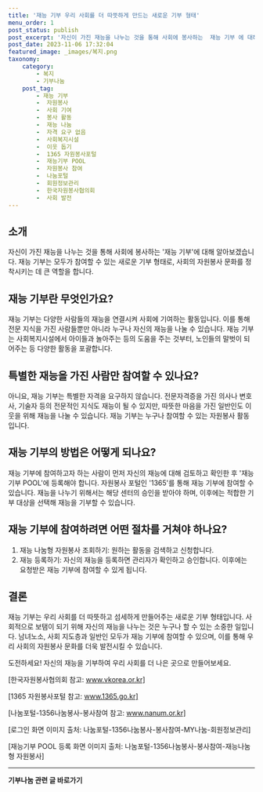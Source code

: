 ```yaml
---
title: '재능 기부 우리 사회를 더 따뜻하게 만드는 새로운 기부 형태'
menu_order: 1
post_status: publish
post_excerpt: '자신이 가진 재능을 나누는 것을 통해 사회에 봉사하는  재능 기부 에 대해 알아보겠습니다. 재능 기부는 모두가 참여할 수 있는 새로운 기부 형태로, 사회의 자원봉사 문화를 정착시키는 데 큰 역할을 합니다.'
post_date: 2023-11-06 17:32:04
featured_image: _images/복지.png
taxonomy:
    category:
        - 복지
        - 기부나눔
    post_tag:
        - 재능 기부
        -  자원봉사
        -  사회 기여
        -  봉사 활동
        -  재능 나눔
        -  자격 요구 없음
        -  사회복지시설
        -  이웃 돕기
        -  1365 자원봉사포털
        -  재능기부 POOL
        -  자원봉사 참여
        -  나눔포털
        -  회원정보관리
        -  한국자원봉사협의회
        -  사회 발전
---
```



## 소개
자신이 가진 재능을 나누는 것을 통해 사회에 봉사하는 '재능 기부'에 대해 알아보겠습니다. 재능 기부는 모두가 참여할 수 있는 새로운 기부 형태로, 사회의 자원봉사 문화를 정착시키는 데 큰 역할을 합니다.

## 재능 기부란 무엇인가요?
재능 기부는 다양한 사람들의 재능을 연결시켜 사회에 기여하는 활동입니다. 이를 통해 전문 지식을 가진 사람들뿐만 아니라 누구나 자신의 재능을 나눌 수 있습니다. 재능 기부는 사회복지시설에서 아이들과 놀아주는 등의 도움을 주는 것부터, 노인들의 말벗이 되어주는 등 다양한 활동을 포괄합니다.

## 특별한 재능을 가진 사람만 참여할 수 있나요?
아니요, 재능 기부는 특별한 자격을 요구하지 않습니다. 전문자격증을 가진 의사나 변호사, 기술자 등의 전문적인 지식도 재능이 될 수 있지만, 따뜻한 마음을 가진 일반인도 이웃을 위해 재능을 나눌 수 있습니다. 재능 기부는 누구나 참여할 수 있는 자원봉사 활동입니다.

## 재능 기부의 방법은 어떻게 되나요?
재능 기부에 참여하고자 하는 사람이 먼저 자신의 재능에 대해 검토하고 확인한 후 '재능기부 POOL'에 등록해야 합니다. 자원봉사 포털인 '1365'를 통해 재능 기부에 참여할 수 있습니다. 재능을 나누기 위해서는 해당 센터의 승인을 받아야 하며, 이후에는 적합한 기부 대상을 선택해 재능을 기부할 수 있습니다.

## 재능 기부에 참여하려면 어떤 절차를 거쳐야 하나요?
1. 재능 나눔형 자원봉사 조회하기: 원하는 활동을 검색하고 신청합니다.
2. 재능 등록하기: 자신의 재능을 등록하면 관리자가 확인하고 승인합니다. 이후에는 요청받은 재능 기부에 참여할 수 있게 됩니다.

## 결론
재능 기부는 우리 사회를 더 따뜻하고 섬세하게 만들어주는 새로운 기부 형태입니다. 사회적으로 보탬이 되기 위해 자신의 재능을 나누는 것은 누구나 할 수 있는 소중한 일입니다. 남녀노소, 사회 지도층과 일반인 모두가 재능 기부에 참여할 수 있으며, 이를 통해 우리 사회의 자원봉사 문화를 더욱 발전시킬 수 있습니다.

도전하세요! 자신의 재능을 기부하여 우리 사회를 더 나은 곳으로 만들어보세요.

[한국자원봉사협의회 참고: www.vkorea.or.kr]

[1365 자원봉사포털 참고: www.1365.go.kr]

[나눔포털-1356나눔봉사-봉사참여 참고: www.nanum.or.kr]

[로그인 화면 이미지 출처: 나눔포털-1356나눔봉사-봉사참여-MY나눔-회원정보관리]

[재능기부 POOL 등록 화면 이미지 출처: 나눔포털-1356나눔봉사-봉사참여-재능나눔형 자원봉사]
<!-- wp:separator -->
<hr class="wp-block-separator has-alpha-channel-opacity"/>
<!-- /wp:separator -->

<!-- wp:group {"backgroundColor":"base","layout":{"type":"constrained"}} -->
<div class="wp-block-group has-base-background-color has-background"><!-- wp:paragraph {"align":"center","fontSize":"medium"} -->
<p class="has-text-align-center has-large-font-size"><strong>기부나눔 관련 글 바로가기</strong></p>
<!-- /wp:paragraph -->


<!-- wp:latest-posts
{"categories":[{"id":15165,"count":19,"description":"","link":"https://uknowlaw.com/category/%ea%b8%b0%eb%b6%80%eb%82%98%eb%88%94/","name":"기부나눔","slug":"기부나눔","taxonomy":"category","parent":0,"meta":[],"_links":{"self":[{"href":"https://uknowlaw.com/wp-json/wp/v2/categories/15165"}],"collection":[{"href":"https://uknowlaw.com/wp-json/wp/v2/categories"}],"about":[{"href":"https://uknowlaw.com/wp-json/wp/v2/taxonomies/category"}],"wp:post_type":[{"href":"https://uknowlaw.com/wp-json/wp/v2/posts?categories=15165"}],"curies":[{"name":"wp","href":"https://api.w.org/{rel}","templated":true}]}}],"postsToShow":100,"excerptLength":28,"postLayout":"grid","columns":2,"featuredImageAlign":"left","featuredImageSizeSlug":"large","fontSize":"small"} /--></div>
<!-- /wp:group -->